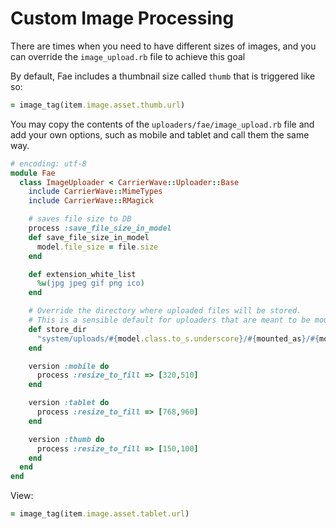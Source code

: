 # Custom Image Processing

There are times when you need to have different sizes of images, and you can override the `image_upload.rb` file to achieve this goal

By default, Fae includes a thumbnail size called `thumb` that is triggered like so:

```ruby
= image_tag(item.image.asset.thumb.url)
```

You may copy the contents of the `uploaders/fae/image_upload.rb` file and add your own options, such as mobile and tablet and call them the same way.

```ruby
# encoding: utf-8
module Fae
  class ImageUploader < CarrierWave::Uploader::Base
    include CarrierWave::MimeTypes
    include CarrierWave::RMagick

    # saves file size to DB
    process :save_file_size_in_model
    def save_file_size_in_model
      model.file_size = file.size
    end

    def extension_white_list
      %w(jpg jpeg gif png ico)
    end

    # Override the directory where uploaded files will be stored.
    # This is a sensible default for uploaders that are meant to be mounted:
    def store_dir
      "system/uploads/#{model.class.to_s.underscore}/#{mounted_as}/#{model.id}"
    end

    version :mobile do
      process :resize_to_fill => [320,510]
    end

    version :tablet do
      process :resize_to_fill => [768,960]
    end

    version :thumb do
      process :resize_to_fill => [150,100]
    end
  end
end
```

View:

```ruby
= image_tag(item.image.asset.tablet.url)
```